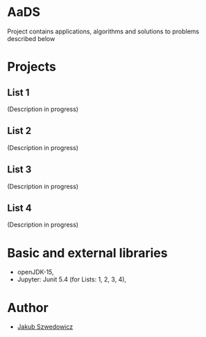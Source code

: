 # AaDS
Project contains applications, algorithms and solutions to problems described below


# Projects
## List 1

(Description in progress)

## List 2

(Description in progress) 

## List 3

(Description in progress) 

## List 4

(Description in progress) 

# Basic and external libraries

- openJDK-15,
- Jupyter: Junit 5.4 (for Lists: 1, 2, 3, 4),

# Author

- [Jakub Szwedowicz](https://github.com/JakubSzwedowicz)
